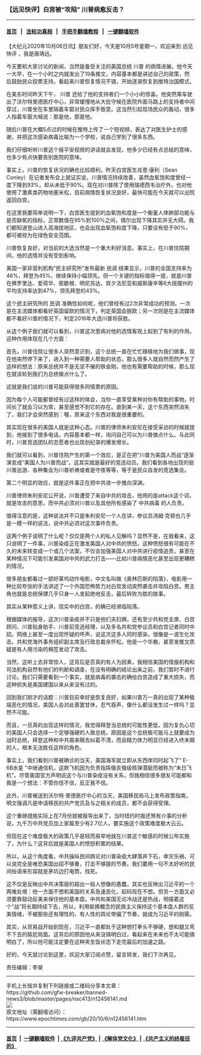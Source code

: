 ### 【远见快评】白宫被“攻陷” 川普病愈反击？
------------------------

#### [首页](https://github.com/gfw-breaker/banned-news3/blob/master/README.md) &nbsp;&nbsp;|&nbsp;&nbsp; [法轮功真相](https://github.com/begood0513/basic/blob/master/README.md)  &nbsp;&nbsp;|&nbsp;&nbsp; [手把手翻墙教程](https://github.com/gfw-breaker/guides/wiki)  &nbsp;&nbsp;|&nbsp;&nbsp; [一键翻墙软件](https://github.com/gfw-breaker/nogfw/blob/master/README.md)  



<div><p>
 【大纪元2020年10月06日讯】朋友们好，今天是10月5号星期一，欢迎来到
 <ok href="https://www.epochtimes.com/gb/tag/%E8%BF%9C%E8%A7%81%E5%BF%AB%E8%AF%84.html">
  远见快评
 </ok>
 ，我是唐靖远。
</p>
<p>
 今天要和大家讨论的新闻，当然是备受关注的美国总统
 <ok href="https://www.epochtimes.com/gb/tag/%E5%B7%9D%E6%99%AE.html">
  川普
 </ok>
 的病情进展。他今天一大早，在一个小时之内就发出了19条推文，内容基本都是讲述自己的政策，然后鼓励民众投票支持。看起来川普恢复情况不错，开始逐渐恢复到推特治国模式。
</p>
<p>
 在美东时间昨天下午，
 <ok href="https://www.epochtimes.com/gb/tag/%E5%B7%9D%E6%99%AE.html">
  川普
 </ok>
 还给了他的支持者们一个小小的惊喜。他突然乘车驶出了沃尔特里德医疗中心，非常缓慢地从大批守候在医院外面马路上的支持者中间穿过，川普坐在车里隔着车窗对民众挥手致意。这当然引起现场民众的轰动，很多人指着车窗大喊说：那是他，那是他。
</p>
<p>
 随后川普在大概5点过的时候在推特上传了一个短视频，表达了对医生护士的感谢，并把这次感染病毒比喻为一个学校，说自己学到了很多东西。
</p>
<p>
 我们仔细听听川普这个报平安视频的讲话就会发现，他多少已经有点总结的意味，也多少有点快要告别医院的意味。
</p>
<p>
 事实上，川普的恢复状况的确也比较顺利。昨天白宫医生肖恩‧康利（Sean Conley）在记者发布会上就证实说，川普情况持续改善，虽然血氧饱和度曾经一度下降到93%，却从未低于90%。现在对川普除了使用瑞德西韦治疗外，也对他使用了激素类药物地塞米松，目前病情恢复状况良好，最快可能在今天就可以出院返回白宫。
</p>
<p>
 在这里我要简单说明一下，白宫医生提到的血氧饱和度是一个衡量人体肺部功能与是否缺氧的指标，正常数值在95%到100%之间，偶尔出现下降其实并无大碍。我们都知道登山进入高海拔地区，也会出现血氧饱和度下降，只要没有低于90%，都可被视为在绿色安全范围。
</p>
<p>
 川普恢复良好，对当前的大选当然是一个重大利好消息。事实上，在川普住院期间，他的选情并没有受到影响。
</p>
<p>
 美国一家非营利机构“民主研究所”发布最新
 <ok href="https://www.epochtimes.com/gb/tag/%E6%B0%91%E8%B0%83.html">
  民调
 </ok>
 结果显示，川普的全国支持率为46%，拜登为45%，继续保持小幅领先。但一个关键的指标值得一提，就是川普在佛罗里达、爱荷华、密歇根、明尼苏达、宾夕法尼亚和威斯康辛等6大摇摆州的平均支持率达到47%，领先拜登的43%。
</p>
<p>
 这个民主研究所的
 <ok href="https://www.epochtimes.com/gb/tag/%E6%B0%91%E8%B0%83.html">
  民调
 </ok>
 准确性如何呢，他们曾经有过2次非常成功的预测。一次是在主流媒体都看好英国留欧的情况下，判定英国会脱欧；另一次则是在主流媒体都不看好川普的情况下，判定2016年大选川普将获胜。
</p>
<p>
 从这个例子我们就可以看到，川普这次患病对他的选情客观上起到了有利的作用。这种作用体现在几个方面：
</p>
<p>
 首先，川普住院让很多人突然意识到，这个总统一直在忙忙碌碌地为我们做事，现在他突然停下来了，进入到一种需要人帮助的状态，那么很多人就自然而然产生了这样的想法：原来总统并不是无坚不摧的铁金刚，他也有需要帮助的时候，那么现在就该轮到我们为总统做点什么了。
</p>
<p>
 这就是我们说的川普可能获得很多同情票的原因。
</p>
<p>
 因为每个人可能都曾经有过这样的体会，当你一直享受某种对你有帮助的事物，时间长了就会习以为常，甚至感觉不到它的存在。直到某一天，这个东西突然消失了，我们才会突然感到：喔，原来这个东西对我是很重要的。
</p>
<p>
 其实现在很多的美国人就是这种心态。川普的律师朱利安尼在接受采访的时候就提到，他接到了很多电话，内容基本都一样，询问自己可以为川普做点什么。与此同时，川普竞选团队的志愿者也出现创纪录的爆发增长。
</p>
<p>
 我们就可以看到，川普住院产生的第一个效应，是正在把“川普为美国人而战”逐渐演变成“美国人为川普而战”。这其实就是最好的竞选动员。我们看到各地出现的挺川普巡游、各种集会为川普祈祷或者是守夜等等，等于是民众自发的竞选集会。
</p>
<p>
 第二个明显的效应，就是这件事正在把中共进一步推向深渊。
</p>
<p>
 川普律师朱利安尼公开说，川普遭受了来自中共的攻击，他用的是attack这个词，就是攻击的意思，而中共必须对川普以及其他所有感染了
 <ok href="https://www.epochtimes.com/gb/tag/%E4%B8%AD%E5%85%B1%E7%97%85%E6%AF%92.html">
  中共病毒
 </ok>
 的人负责。
</p>
<p>
 值得注意的是，这种说法并不只是朱利安尼一个人在讲，参议员汤姆‧克顿也几乎是一模一样的说法，说中共必须对这次事件负责。
</p>
<p>
 这两个例子说明了什么呢？仅仅是两个人的私人见解吗？显然不是，在我看来，这只说明了一件事，川普染疫正在激发美国人对中共的愤怒。这种愤怒很有可能在不久的未来转变成一个或几个法案，不仅会加强美国人对中共进行疫情追责，甚至在某种情况下可能引发美国对中共的武力打击——比如川普病情恶化甚至出现更糟糕的情况。
</p>
<p>
 很多朋友都看过一部好莱坞动作电影，中文名叫做《奥林匹斯的陷落》，电影用一种比较夸张的手法讲述了一个外国恐怖势力对白宫发动突然袭击并攻陷白宫。男主角也就是总统保镖几乎只身一人发起绝地反击，最后转败为胜的故事。
</p>
<p>
 其实从某种意义上讲，现实中的白宫，的确已经濒临陷落。
</p>
<p>
 根据媒体的报导，这次川普染疫并不只是他们夫妇俩，还有至少共和党主席、白宫顾问、川普贴身助手、川普前竞选经理，以及多名共和党参议员和白宫记者同时中招。网络上甚至一度出现怀疑的呼声，说这次这多人同时感染，很像是一波生化攻击。共和党海外事务组织副主席及行政总裁余怀松，他是一个华裔，甚至发推文质疑是有人用污染的棉签发动了攻击。
</p>
<p>
 当然，这听上去非常惊人，这背后是否真的有人为因素，我相信美国的情报机构和司法机构自然有他们的判断和调查，在没有明确的结论出来之前，我们暂时不进行讨论。我们只需要看到一个事实，就是病毒的袭击的确给白宫造成了重大损失，而这种损失是美国建国以来从来没有过的。
</p>
<p>
 回到我们刚才的话题：川普目前幸好是恢复良好，如果川普万一真的出现了某种极端恶化的情况，美国人会对此善罢甘休，忍气吞声，像什么都没发生过一样吗？显然不可能。
</p>
<p>
 而且，一旦真的出现这样的情况，我觉得拜登当总统的可能性更低，因为复仇心切的美国人只会选择一个足够强硬的人做总统，原因是这个总统极可能马上就要成为战时总统，拜登这种和中共眉来眼去纠葛不清，而且精力体力明显已经进入终末期的人，根本无法胜任这样的角色。
</p>
<p>
 事实上，我们看到川普被确诊的当天，美国海军就立即从东西岸同时起飞了“
 <ok href="https://www.epochtimes.com/gb/tag/e-6b%E6%B0%B4%E6%98%9F.html">
  E-6B水星
 </ok>
 ”中继通信机，这款飞机因为负责指挥俄亥俄级核弹潜艇而被称为“末日飞机”。尽管美国官方声明说这个与川普染疫没有关系，但我相信很多朋友可能都和我是一个想法：不管你信不信，反正我不信。
</p>
<p>
 此外，川普被送到沃尔特‧里德医疗中心的当天，美国移民局马上发布政策指南，明文强调凡是申请移民的共产党员及与之相关的成员，都不会获得受理。
</p>
<p>
 这个重磅措施实际上在7月份就被报导出来了，当时纽约时报还煞有介事的分析说，九千万中共党员加上家属至少有2.7亿人，要实施这个政策难度极大云云。
</p>
<p>
 但现在这个难度极大的政策几乎是轻而易举地就在川普这个敏感的时候公布实施了，为什么？这背后就是美国人的愤怒积累的结果。
</p>
<p>
 所以，从这个角度看，中共操纵民间舆论对川普染疫大肆落井下石，幸灾乐祸，可以说完全是唯恐美国出招不够重，打击不够狠的节奏。我们要用一句不太好听的民间俗语来形容就是茅坑边打电筒，找死。
</p>
<p>
 这不仅是反映出中共决策层的超出一般人想像的愚蠢，其实也反映出习近平的一个两难处境：他一方面不想和美国的关系急速恶化，起码现在不想。但另一方面又必须要靠鼓动反美来保住他的基本盘。中共和美国无论冷战还是热战，明摆着这个“战”将长期持续下去，所以，利用偷换概念的民族主义保持这个基本盘人群的反美情绪，不被那些还有理性的，有人性的舆论带偏了节奏，就成为习近平的刚需。
</p>
<p>
 其实，从贸易战开始到现在，习近平一直都处于这种想打拳头不够硬，想和腿又弯不下去的尴尬局面。这背后的原因他从来没搞明白过，看起来在未来也不太可能搞明白了，所以他可能注定要在这种夹生饭状态下走完最后的加速之路。
</p>
<p>
 好的，今天就讨论到这里，欢迎大家订阅点赞，留言转发，我们下次再见。
</p>
<p>
 责任编辑：李昊
</p>
</div>
<hr/>
手机上长按并复制下列链接或二维码分享本文章：<br/>
https://github.com/gfw-breaker/banned-news3/blob/master/pages/nsc413/n12456141.md <br/>
<a href='https://github.com/gfw-breaker/banned-news3/blob/master/pages/nsc413/n12456141.md'><img src='https://github.com/gfw-breaker/banned-news3/blob/master/pages/nsc413/n12456141.md.png'/></a> <br/>
原文地址（需翻墙访问）：https://www.epochtimes.com/gb/20/10/6/n12456141.htm


------------------------
#### [首页](https://github.com/gfw-breaker/banned-news3/blob/master/README.md) &nbsp;|&nbsp; [一键翻墙软件](https://github.com/gfw-breaker/nogfw/blob/master/README.md) &nbsp;| [《九评共产党》](https://github.com/gfw-breaker/9ping.md/blob/master/README.md#九评之一评共产党是什么) | [《解体党文化》](https://github.com/gfw-breaker/jtdwh.md/blob/master/README.md) | [《共产主义的终极目的》](https://github.com/gfw-breaker/gczydzjmd.md/blob/master/README.md)


<img src='http://gfw-breaker.win/banned-news3/pages/nsc413/n12456141.md' width='0px' height='0px'/>
